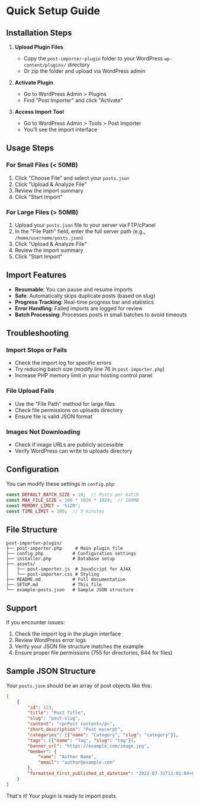 # Quick Setup Guide

## Installation Steps

1. **Upload Plugin Files**
   - Copy the `post-importer-plugin` folder to your WordPress `wp-content/plugins/` directory
   - Or zip the folder and upload via WordPress admin

2. **Activate Plugin**
   - Go to WordPress Admin > Plugins
   - Find "Post Importer" and click "Activate"

3. **Access Import Tool**
   - Go to WordPress Admin > Tools > Post Importer
   - You'll see the import interface

## Usage Steps

### For Small Files (< 50MB)
1. Click "Choose File" and select your `posts.json`
2. Click "Upload & Analyze File"
3. Review the import summary
4. Click "Start Import"

### For Large Files (> 50MB)
1. Upload your `posts.json` file to your server via FTP/cPanel
2. In the "File Path" field, enter the full server path (e.g., `/home/username/posts.json`)
3. Click "Upload & Analyze File"
4. Review the import summary
5. Click "Start Import"

## Import Features

- **Resumable**: You can pause and resume imports
- **Safe**: Automatically skips duplicate posts (based on slug)
- **Progress Tracking**: Real-time progress bar and statistics
- **Error Handling**: Failed imports are logged for review
- **Batch Processing**: Processes posts in small batches to avoid timeouts

## Troubleshooting

### Import Stops or Fails
- Check the import log for specific errors
- Try reducing batch size (modify line 76 in `post-importer.php`)
- Increase PHP memory limit in your hosting control panel

### File Upload Fails
- Use the "File Path" method for large files
- Check file permissions on uploads directory
- Ensure file is valid JSON format

### Images Not Downloading
- Check if image URLs are publicly accessible
- Verify WordPress can write to uploads directory

## Configuration

You can modify these settings in `config.php`:

```php
const DEFAULT_BATCH_SIZE = 10;  // Posts per batch
const MAX_FILE_SIZE = 100 * 1024 * 1024;  // 100MB
const MEMORY_LIMIT = '512M';
const TIME_LIMIT = 300;  // 5 minutes
```

## File Structure

```
post-importer-plugin/
├── post-importer.php     # Main plugin file
├── config.php           # Configuration settings
├── installer.php        # Database setup
├── assets/
│   ├── post-importer.js  # JavaScript for AJAX
│   └── post-importer.css # Styling
├── README.md            # Full documentation
├── SETUP.md             # This file
└── example-posts.json   # Sample JSON structure
```

## Support

If you encounter issues:

1. Check the import log in the plugin interface
2. Review WordPress error logs
3. Verify your JSON file structure matches the example
4. Ensure proper file permissions (755 for directories, 644 for files)

## Sample JSON Structure

Your `posts.json` should be an array of post objects like this:

```json
[
    {
        "id": 123,
        "title": "Post Title",
        "slug": "post-slug",
        "content": "<p>Post content</p>",
        "short_description": "Post excerpt",
        "categories": [{"name": "Category", "slug": "category"}],
        "tags": [{"name": "Tag", "slug": "tag"}],
        "banner_url": "https://example.com/image.jpg",
        "member": {
            "name": "Author Name",
            "email": "author@example.com"
        },
        "formatted_first_published_at_datetime": "2022-07-31T11:01:04+05:30"
    }
]
```

That's it! Your plugin is ready to import posts.
